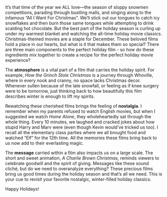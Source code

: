 ﻿It’s that time of the year we ALL love—the season of sloppy snowmen competitions, parading through bustling malls, and singing along to the infamous “All I Want For Christmas”. We’ll stick out our tongues to catch icy snowflakes and then burn those same tongues while attempting to drink scalding hot chocolate. But the best part of the holiday season is curling up under my warmest blanket and watching the all-time holiday movie classics. Christmas-themed movies are a staple for December. These beloved films hold a place in our hearts, but what is it that makes them so special? There are three main components to the perfect holiday film - so how do these ingredients mix together to create a recipe for the perfect holiday movie experience?  
  
  
The **atmosphere** is a vital part of a film that carries the holiday spirit. For example, *How the Grinch Stole Christmas* is a journey through Whoville, where in every nook and cranny, no space lacks Christmas decor. Whenever sullen because of the late snowfall, or feeling as if knee surgery were to be tomorrow, just thinking back to how beautifully this film describes winter is enough to lift my spirits.  
  
  
Rewatching these cherished films brings the feeling of **nostalgia**. I remember when my parents refused to watch English movies, but when I suggested we watch *Home Alone*, they wholeheartedly sat through the whole thing. Every 10 minutes, we laughed and cracked jokes about how stupid Harry and Marv were (even though Kevin would’ve tricked us too). I recall all the elementary class parties where we all brought food and watched “Elf” for the 12th time. All the memories these films bring back to us now add to their everlasting magic.  
  
  
The **message** carried within a film also impacts us on a large scale. The short and sweet animation, *A Charlie Brown Christmas*, reminds viewers to celebrate goodwill and the spirit of giving. Messages like these sound cliché, but do we need to overanalyze everything? These precious films bring us good times during the holiday season and that’s all we need. This is your cue to revisit your favorite nostalgic, winter-filled holiday classics.  
  
  
Happy Holidays!  
  
&nbsp;








